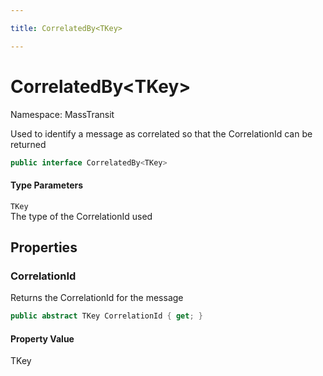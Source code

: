 ```yaml
---

title: CorrelatedBy<TKey>

---
```


# CorrelatedBy\<TKey\>

Namespace: MassTransit

Used to identify a message as correlated so that the CorrelationId can be returned

```csharp
public interface CorrelatedBy<TKey>
```

#### Type Parameters

`TKey`<br/>
The type of the CorrelationId used

## Properties

### **CorrelationId**

Returns the CorrelationId for the message

```csharp
public abstract TKey CorrelationId { get; }
```

#### Property Value

TKey<br/>
